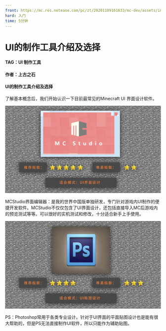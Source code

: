 ```yaml
---
front: https://mc.res.netease.com/pc/zt/20201109161633/mc-dev/assets/img/2_1.adb83915.png
hard: 入门
time: 5分钟
---
```


# UI的制作工具介绍及选择



#### TAG：UI 制作工具

#### 作者：上古之石



#### UI的制作工具介绍及选择

了解基本概念后，我们开始认识一下目前最常见的Minecraft UI 界面设计软件。 

![](./images/2_1.png)



MCStudio界面编辑器：是我的世界中国版单独研发，专门针对游戏内UI制作的便捷开发软件。MCStudio不仅仅包含了UI界面设计，还包括直接导入MC后游戏内的预览测试等等。可以很好的实机测试和修改，十分适合新手上手使用。

![](./images/2_2.png)



PS：Photoshop常用于各类专业设计。针对于UI界面的平面贴图设计也是能有很大帮助的，但是PS无法直接制作UI软件，所以只能作为辅助贴图。